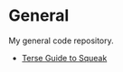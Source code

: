 # General
My general code repository.

* [Terse Guide to Squeak](https://github.com/humayuns/General/blob/master/Terse-guide-to-Squeak.md)
